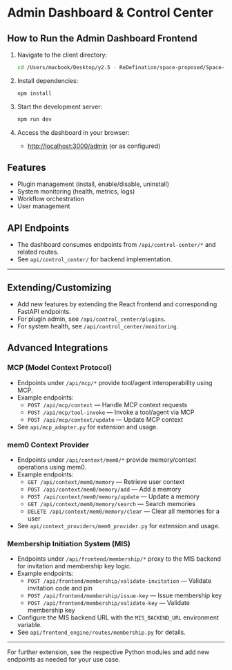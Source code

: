 # Admin Dashboard & Control Center

## How to Run the Admin Dashboard Frontend

1. Navigate to the client directory:

   ```bash
   cd /Users/macbook/Desktop/y2.5 - ReDefination/space-proposed/Space-0.2/client
   ```

2. Install dependencies:

   ```bash
   npm install
   ```

3. Start the development server:

   ```bash
   npm run dev
   ```

4. Access the dashboard in your browser:
   - [http://localhost:3000/admin](http://localhost:3000/admin) (or as configured)

## Features

- Plugin management (install, enable/disable, uninstall)
- System monitoring (health, metrics, logs)
- Workflow orchestration
- User management

## API Endpoints

- The dashboard consumes endpoints from `/api/control-center/*` and related routes.
- See `api/control_center/` for backend implementation.

---

## Extending/Customizing

- Add new features by extending the React frontend and corresponding FastAPI endpoints.
- For plugin admin, see `/api/control_center/plugins`.
- For system health, see `/api/control_center/monitoring`.

## Advanced Integrations

### MCP (Model Context Protocol)

- Endpoints under `/api/mcp/*` provide tool/agent interoperability using MCP.
- Example endpoints:
  - `POST /api/mcp/context` — Handle MCP context requests
  - `POST /api/mcp/tool-invoke` — Invoke a tool/agent via MCP
  - `POST /api/mcp/context/update` — Update MCP context
- See `api/mcp_adapter.py` for extension and usage.

### mem0 Context Provider

- Endpoints under `/api/context/mem0/*` provide memory/context operations using mem0.
- Example endpoints:
  - `GET /api/context/mem0/memory` — Retrieve user context
  - `POST /api/context/mem0/memory/add` — Add a memory
  - `POST /api/context/mem0/memory/update` — Update a memory
  - `GET /api/context/mem0/memory/search` — Search memories
  - `DELETE /api/context/mem0/memory/clear` — Clear all memories for a user
- See `api/context_providers/mem0_provider.py` for extension and usage.

### Membership Initiation System (MIS)

- Endpoints under `/api/frontend/membership/*` proxy to the MIS backend for invitation and membership key logic.
- Example endpoints:
  - `POST /api/frontend/membership/validate-invitation` — Validate invitation code and pin
  - `POST /api/frontend/membership/issue-key` — Issue membership key
  - `POST /api/frontend/membership/validate-key` — Validate membership key
- Configure the MIS backend URL with the `MIS_BACKEND_URL` environment variable.
- See `api/frontend_engine/routes/membership.py` for details.

---

For further extension, see the respective Python modules and add new endpoints as needed for your use case.
